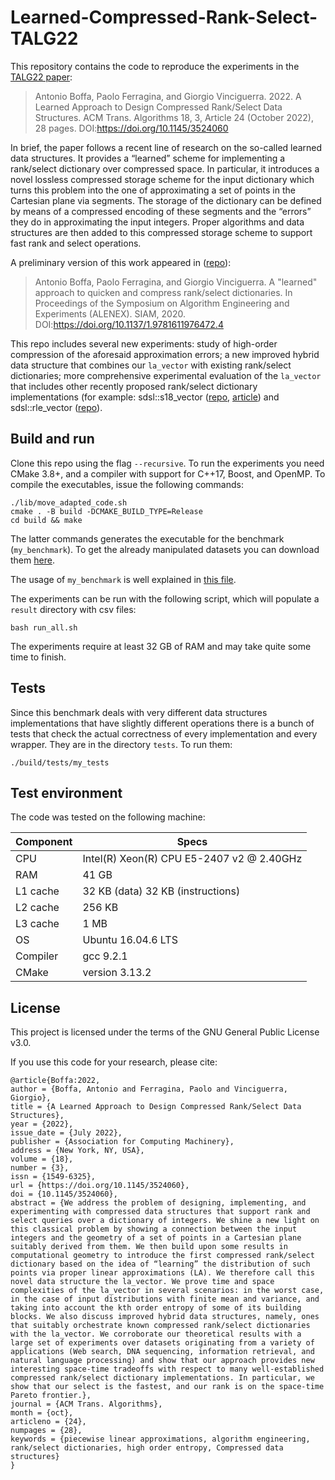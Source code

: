 # Learned-Compressed-Rank-Select-TALG22
This repository contains the code to reproduce the experiments in the [TALG22 paper](https://dl.acm.org/doi/pdf/10.1145/3524060):

> Antonio Boffa, Paolo Ferragina, and Giorgio Vinciguerra. 2022. A Learned Approach to Design Compressed Rank/Select Data Structures. ACM Trans. Algorithms 18, 3, Article 24 (October 2022), 28 pages. DOI:https://doi.org/10.1145/3524060

In brief, the paper follows a recent line of research on the so-called learned data structures. It provides a “learned” scheme for implementing a rank/select dictionary over compressed space. In particular, it introduces a novel lossless compressed storage scheme for the input dictionary which turns this problem into the one of approximating a set of points in the Cartesian plane via segments. The storage of the dictionary can be defined by means of a compressed encoding of these segments and the “errors” they do in approximating the input integers. Proper algorithms and data structures are then added to this compressed storage scheme to support fast rank and select operations.

A preliminary version of this work appeared in ([repo](https://github.com/aboffa/Learned-Rank-Select-ALENEX21)):

> Antonio Boffa, Paolo Ferragina, and Giorgio Vinciguerra. A "learned" approach to quicken and compress rank/select dictionaries. In Proceedings of the Symposium on Algorithm Engineering and Experiments (ALENEX). SIAM, 2020. DOI:https://doi.org/10.1137/1.9781611976472.4

This repo includes several new experiments: study of high-order compression of the aforesaid
approximation errors; a new improved hybrid data structure that combines our `la_vector` with existing rank/select dictionaries; more comprehensive experimental
evaluation of the `la_vector` that includes other recently proposed rank/select dictionary implementations (for example: sdsl::s18_vector ([repo](https://github.com/mudetz/s18_vector), [article](https://ieeexplore.ieee.org/stamp/stamp.jsp?arnumber=9281244)) and sdsl::rle_vector ([repo](https://github.com/vgteam/sdsl-lite)).

## Build and run

Clone this repo using  the flag `--recursive`. To run the experiments you need CMake 3.8+, and a compiler with support for C++17, Boost, and OpenMP.
To compile the executables, issue the following commands:

    ./lib/move_adapted_code.sh
    cmake . -B build -DCMAKE_BUILD_TYPE=Release
    cd build && make

The latter commands generates the executable for the benchmark (`my_benchmark`). To get the already manipulated datasets you can download them [here](https://drive.google.com/drive/folders/1K78tr9maRMPBhjx0Uo_SklogPY9wC7S5?usp=sharing).

The usage of `my_benchmark` is well explained in [this file](https://github.com/aboffa/Learned-Compressed-Rank-Select-TALG22/blob/main/include/arguments_parser.hpp).


The experiments can be run with the following script, which will populate a `result` directory with csv files:

    bash run_all.sh

The experiments require at least 32 GB of RAM and may take quite some time to finish.

## Tests

Since this benchmark deals with very different data structures implementations that have slightly different operations
there is a bunch of tests that check the actual correctness of every implementation and every wrapper.
They are in the directory `tests`. To run them:

    ./build/tests/my_tests

## Test environment

The code was tested on the following machine:

| Component | Specs                                     |
|-----------|-------------------------------------------|
| CPU       | Intel(R) Xeon(R) CPU E5-2407 v2 @ 2.40GHz |
| RAM       | 41 GB                                     |
| L1 cache  | 32 KB (data) 32 KB (instructions)         |
| L2 cache  | 256 KB                                    |
| L3 cache  | 1 MB                                      |
| OS        | Ubuntu 16.04.6 LTS                        |
| Compiler  | gcc 9.2.1                                 |
| CMake     | version 3.13.2                            |

## License

This project is licensed under the terms of the GNU General Public License v3.0.

If you use this code for your research, please cite:

```
@article{Boffa:2022,
author = {Boffa, Antonio and Ferragina, Paolo and Vinciguerra, Giorgio},
title = {A Learned Approach to Design Compressed Rank/Select Data Structures},
year = {2022},
issue_date = {July 2022},
publisher = {Association for Computing Machinery},
address = {New York, NY, USA},
volume = {18},
number = {3},
issn = {1549-6325},
url = {https://doi.org/10.1145/3524060},
doi = {10.1145/3524060},
abstract = {We address the problem of designing, implementing, and experimenting with compressed data structures that support rank and select queries over a dictionary of integers. We shine a new light on this classical problem by showing a connection between the input integers and the geometry of a set of points in a Cartesian plane suitably derived from them. We then build upon some results in computational geometry to introduce the first compressed rank/select dictionary based on the idea of “learning” the distribution of such points via proper linear approximations (LA). We therefore call this novel data structure the la_vector. We prove time and space complexities of the la_vector in several scenarios: in the worst case, in the case of input distributions with finite mean and variance, and taking into account the kth order entropy of some of its building blocks. We also discuss improved hybrid data structures, namely, ones that suitably orchestrate known compressed rank/select dictionaries with the la_vector. We corroborate our theoretical results with a large set of experiments over datasets originating from a variety of applications (Web search, DNA sequencing, information retrieval, and natural language processing) and show that our approach provides new interesting space-time tradeoffs with respect to many well-established compressed rank/select dictionary implementations. In particular, we show that our select is the fastest, and our rank is on the space-time Pareto frontier.},
journal = {ACM Trans. Algorithms},
month = {oct},
articleno = {24},
numpages = {28},
keywords = {piecewise linear approximations, algorithm engineering, rank/select dictionaries, high order entropy, Compressed data structures}
}
```
